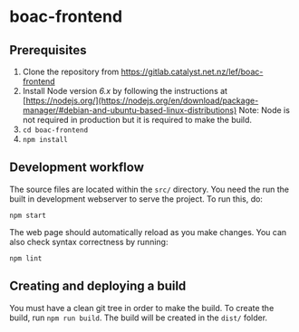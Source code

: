 # boac-frontend

## Prerequisites

1. Clone the repository from https://gitlab.catalyst.net.nz/lef/boac-frontend
2. Install Node version *6.x* by following the instructions at [https://nodejs.org/](https://nodejs.org/en/download/package-manager/#debian-and-ubuntu-based-linux-distributions)
Note: Node is not required in production but it is required to make the build.
3. `cd boac-frontend`
4. `npm install`

## Development workflow

The source files are located within the `src/` directory. You need the run the
built in development webserver to serve the project. To run this, do:

`npm start`

The web page should automatically reload as you make changes. You can also check
syntax correctness by running:

`npm lint`

## Creating and deploying a build

You must have a clean git tree in order to make the build. To create the build,
run `npm run build`. The build will be created in the `dist/` folder.
